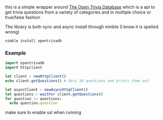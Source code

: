 this is a simple wrapper around [The Open Trivia Database](https://opentdb.com) which is a api to get trivia questions from a variety of categories and in multiple choice or true/false fashion

The library is both sync and async
install through nimble (I know it is spelled wrong)

```
nimble install opentrivadb
```

### Example

```nim
import opentrivadb
import httpclient

let client = newHttpClient()
echo client.getQuestions() # Gets 10 questions and prints them out

let asyncClient = newAsyncHttpClient()
let questions = waitFor client.getQuestions()
for question in questions:
  echo question.question
```

make sure to enable ssl when running
